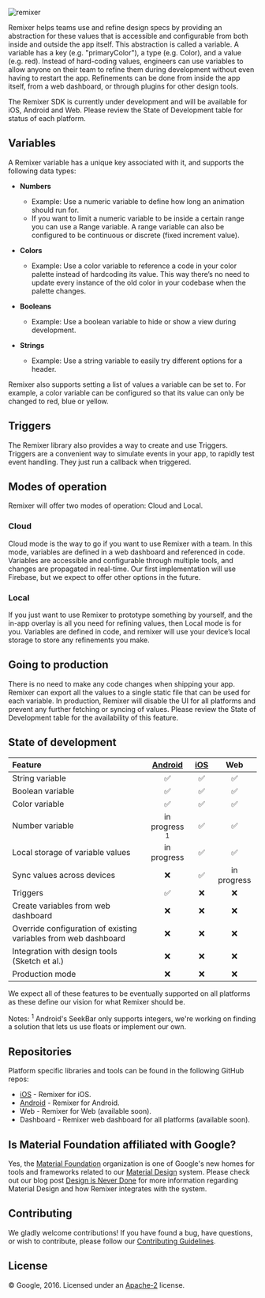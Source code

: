 ![remixer](https://cdn.rawgit.com/material-foundation/material-remixer/master/docs/assets/lockup_remixer_icon_horizontal_dark_small.svg)

Remixer helps teams use and refine design specs by providing an abstraction for these values that is accessible and configurable from both inside and outside the app itself. This abstraction is called a variable. A variable has a key (e.g. "primaryColor"), a type (e.g. Color), and a value (e.g. red). Instead of hard-coding values, engineers can use variables to allow anyone on their team to refine them during development without even having to restart the app. Refinements can be done from inside the app itself, from a web dashboard, or through plugins for other design tools.

The Remixer SDK is currently under development and will be available for iOS, Android and Web. Please review the State of Development table for status of each platform.

## Variables

A Remixer variable has a unique key associated with it, and supports the following data types:


- **Numbers** 
	- Example: Use a numeric variable to define how long an animation should run for.
	- If you want to limit a numeric variable to be inside a certain range you can use a Range variable. A range variable can also be configured to be continuous or discrete (fixed increment value).

- **Colors**
	- Example: Use a color variable to reference a code in your color palette instead of hardcoding its value. This way there’s no need to update every instance of the old color in your codebase when the palette changes.

- **Booleans**
	- Example: Use a boolean variable to hide or show a view during development.

- **Strings**
	- Example: Use a string variable to easily try different options for a header.

Remixer also supports setting a list of values a variable can be set to. For example, a color variable can be configured so that its value can only be changed to red, blue or yellow.

## Triggers

The Remixer library also provides a way to create and use Triggers. Triggers are a convenient way to simulate events in your app, to rapidly test event handling. They just run a callback when triggered.

## Modes of operation

Remixer will offer two modes of operation: Cloud and Local.

### Cloud

Cloud mode is the way to go if you want to use Remixer with a team. In this mode, variables are defined in a web dashboard and referenced in code. Variables are accessible and configurable through multiple tools, and changes are propagated in real-time. Our first implementation will use Firebase, but we expect to offer other options in the future.

### Local

If you just want to use Remixer to prototype something by yourself, and the in-app overlay is all you need for refining values, then Local mode is for you. Variables are defined in code, and remixer will use your device’s local storage to store any refinements you make.

## Going to production

There is no need to make any code changes when shipping your app. Remixer can export all the values to a single static file that can be used for each variable. In production, Remixer will disable the UI for all platforms and prevent any further fetching or syncing of values. Please review the State of Development table for the availability of this feature.

## State of development

| Feature                                                         |   [Android](https://github.com/material-foundation/material-remixer-android)        | [iOS](https://github.com/material-foundation/material-remixer-ios/) |     Web     |
|:----------------------------------------------------------------|:----------------:|:---:|:-----------:|
| String variable                                                 |      ✅          | ✅  | ✅          |
| Boolean variable                                                |      ✅          | ✅  | ✅          |
| Color variable                                                  |      ✅          | ✅  | ✅          |
| Number variable                                                 | in progress <sup>1</sup>| ✅  | ✅          |
| Local storage of variable values                                | in progress      | ✅  | ✅          |
| Sync values across devices                                      | ❌               | ✅  | in progress |
| Triggers                                                        | ✅               | ❌  | ❌          |
| Create variables from web dashboard                             | ❌               | ❌  | ❌          |
| Override configuration of existing variables from web dashboard | ❌               | ❌  | ❌          |
| Integration with design tools (Sketch et al.)                   | ❌               | ❌  | ❌          |
| Production mode                                                 | ❌               | ❌  | ❌          |

We expect all of these features to be eventually supported on all platforms as these define our vision for what Remixer should be.

Notes: <sup>1</sup> Android's SeekBar only supports integers, we're working on finding a solution that lets us use floats or implement our own.

## Repositories

Platform specific libraries and tools can be found in the following GitHub repos:

- [iOS](https://github.com/material-foundation/material-remixer-ios) - Remixer for iOS.
- [Android](https://github.com/material-foundation/material-remixer-android) - Remixer for Android.
- Web - Remixer for Web (available soon).
- Dashboard - Remixer web dashboard for all platforms (available soon).

## Is Material Foundation affiliated with Google?

Yes, the [Material Foundation](https://github.com/material-foundation) organization is one of Google's new homes for tools and frameworks related to our [Material Design](https://material.io) system. Please check out our blog post [Design is Never Done](https://design.google.com/articles/design-is-never-done/) for more information regarding Material Design and how Remixer integrates with the system.

## Contributing

We gladly welcome contributions! If you have found a bug, have questions, or wish to contribute, please follow our [Contributing Guidelines](https://github.com/material-foundation/material-remixer/blob/master/CONTRIBUTING.md).

## License

© Google, 2016. Licensed under an [Apache-2](https://github.com/material-foundation/material-remixer/blob/master/LICENSE) license.

